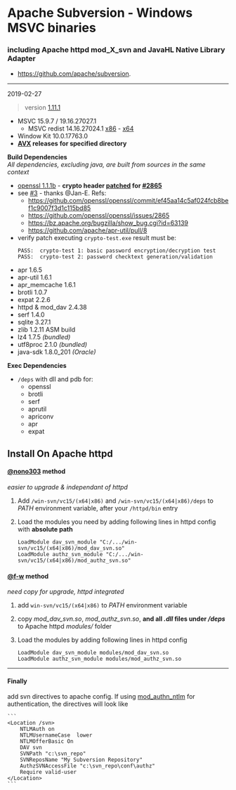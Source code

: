 # Apache Subversion - Windows MSVC binaries #
### including Apache httpd mod_X_svn and JavaHL Native Library Adapter   
 - https://github.com/apache/subversion.

----
2019-02-27
> version [1.11.1](https://github.com/apache/subversion/tree/1.11.1)

- MSVC 15.9.7 / 19.16.27027.1
  - MSVC redist 14.16.27024.1 [x86](https://aka.ms/vs/15/release/VC_redist.x86.exe) - [x64](https://aka.ms/vs/15/release/VC_redist.x64.exe)
- Window Kit 10.0.17763.0
- **[AVX](https://msdn.microsoft.com/fr-fr/library/jj620901.aspx) releases** __for specified directory__

**Build Dependencies**  
*All dependencies, excluding java, are built from sources in the same context*
 - [openssl 1.1.1b](https://github.com/openssl/openssl/tree/OpenSSL_1_1_1b) - __crypto header [patched](https://github.com/openssl/openssl/commit/ef45aa14c5af024fcb8bef1c9007f3d1c115bd85) for [#2865](https://github.com/openssl/openssl/issues/2865)__
  - see [#3](https://github.com/nono303/win-svn/issues/3#issuecomment-462668858) - thanks @Jan-E. Refs: 
    - https://github.com/openssl/openssl/commit/ef45aa14c5af024fcb8bef1c9007f3d1c115bd85
    - https://github.com/openssl/openssl/issues/2865
    - https://bz.apache.org/bugzilla/show_bug.cgi?id=63139
    - https://github.com/apache/apr-util/pull/8
  - verify patch executing `crypto-test.exe` result must be:
      ```
      PASS:  crypto-test 1: basic password encryption/decryption test
      PASS:  crypto-test 2: password checktext generation/validation
      ```
 - apr 1.6.5
 - apr-util 1.6.1
 - apr_memcache 1.6.1
 - brotli 1.0.7
 - expat 2.2.6
 - httpd & mod_dav 2.4.38
 - serf 1.4.0
 - sqlite 3.27.1
 - zlib 1.2.11 ASM build
 - lz4 1.7.5 *(bundled)*
 - utf8proc 2.1.0 *(bundled)*
 - java-sdk 1.8.0_201 *(Oracle)*

**Exec Dependencies**

- `/deps` with dll and pdb for:
  - openssl
  - brotli
  - serf
  - aprutil
  - apriconv
  - apr
  - expat

## Install On Apache httpd  
#### [@nono303](https://github.com/nono303) method  
*easier to upgrade & independant of httpd*  
1. Add `/win-svn/vc15/(x64|x86)` and `/win-svn/vc15/(x64|x86)/deps` to *PATH* environment variable, after your `/httpd/bin` entry
2. Load the modules you need by adding following lines in httpd config with **absolute path**

    ```
    LoadModule dav_svn_module "C:/.../win-svn/vc15/(x64|x86)/mod_dav_svn.so"
    LoadModule authz_svn_module "C:/.../win-svn/vc15/(x64|x86)/mod_authz_svn.so"
    ```

#### [@f-w](https://github.com/f-w]) method
*need copy for upgrade, httpd integrated*
1. add `win-svn/vc15/(x64|x86)` to *PATH* environment variable
2. copy *mod_dav_svn.so*, *mod_authz_svn.so*, **and all *.dll* files under */deps*** to Apache httpd *modules/* folder
3. Load the modules by adding following lines in httpd config

    ```
    LoadModule dav_svn_module modules/mod_dav_svn.so
    LoadModule authz_svn_module modules/mod_authz_svn.so
    ```

----
#### Finally 
add svn directives to  apache config. If using [mod_authn_ntlm](https://github.com/TQsoft-GmbH/mod_authn_ntlm) for authentication, the directives will look like

    ```
    <Location /svn>
        NTLMAuth on
        NTLMUsernameCase  lower
        NTLMOfferBasic On
        DAV svn
        SVNPath "c:\svn_repo"
        SVNReposName "My Subversion Repository"
        AuthzSVNAccessFile "c:\svn_repo\conf\authz"
        Require valid-user
    </Location>
    ```